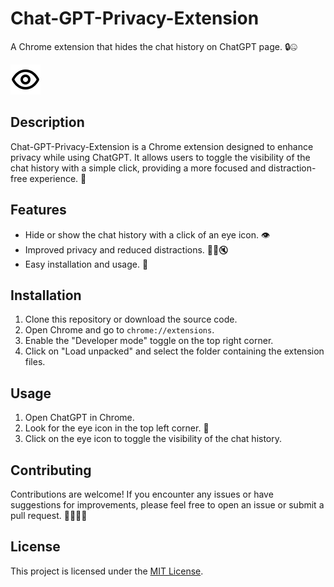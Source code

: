 # Chat-GPT-Privacy-Extension

A Chrome extension that hides the chat history on ChatGPT page. 🔒🤐

![Extension Icon](./eye.png)

## Description

Chat-GPT-Privacy-Extension is a Chrome extension designed to enhance privacy while using ChatGPT. It allows users to toggle the visibility of the chat history with a simple click, providing a more focused and distraction-free experience. 🚀

## Features

- Hide or show the chat history with a click of an eye icon. 👁️
- Improved privacy and reduced distractions. 🙅‍♀️🔇
- Easy installation and usage. 🚀

## Installation

1. Clone this repository or download the source code.
2. Open Chrome and go to `chrome://extensions`.
3. Enable the "Developer mode" toggle on the top right corner.
4. Click on "Load unpacked" and select the folder containing the extension files.

## Usage

1. Open ChatGPT in Chrome.
2. Look for the eye icon in the top left corner. 👀
3. Click on the eye icon to toggle the visibility of the chat history.

## Contributing

Contributions are welcome! If you encounter any issues or have suggestions for improvements, please feel free to open an issue or submit a pull request. 👩‍💻👨‍💻

## License

This project is licensed under the [MIT License](./LICENSE).

